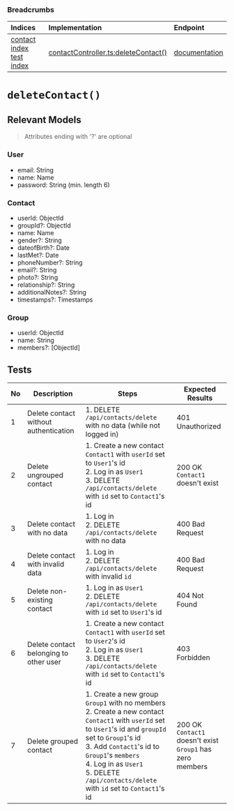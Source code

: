 ### Breadcrumbs

| Indices | Implementation | Endpoint |
| :----------------------------------------------------------- | :-------------------------------------------------------------------------------------------------------------------- | :--------------------------------------------------------------------------------------------------------------------------------------------------------------- |
| [contact index](./index.md)<br>[test index](../index.md) | [contactController.ts:deleteContact()](../../../../../backend/src/controllers/contactController.ts#L266-L309) | [documentation](../../endpoints/contacts/deleteContact.md) |
# `deleteContact()`
## Relevant Models
> Attributes ending with '?' are optional
### User
* email: String
* name: Name
* password: String (min. length 6)
### Contact
* userId: ObjectId
* groupId?: ObjectId
* name: Name
* gender?: String
* dateofBirth?: Date
* lastMet?: Date
* phoneNumber?: String
* email?: String
* photo?: String
* relationship?: String
* additionalNotes?: String
* timestamps?: Timestamps

### Group
* userId: ObjectId
* name: String
* members?: [ObjectId]

## Tests
| No  | Description                            | Steps                                                                                                                                                                                                                                                                                                    | Expected Results                                                |
| --- | -------------------------------------- | -------------------------------------------------------------------------------------------------------------------------------------------------------------------------------------------------------------------------------------------------------------------------------------------------------- | --------------------------------------------------------------- |
| 1   | Delete contact without authentication  | 1. DELETE `/api/contacts/delete` with no data (while not logged in)                                                                                                                                                                                                                                      | 401 Unauthorized                                                |
| 2   | Delete ungrouped contact               | 1. Create a new contact `Contact1` with `userId` set to `User1`'s id<br>2. Log in as `User1`<br>3. DELETE `/api/contacts/delete` with `id` set to `Contact1`'s id                                                                                                                                        | 200 OK<br>`Contact1` doesn't exist                              |
| 3   | Delete contact with no data            | 1. Log in<br>2. DELETE `/api/contacts/delete` with no data                                                                                                                                                                                                                                               | 400 Bad Request                                                 |
| 4   | Delete contact with invalid data       | 1. Log in<br>2. DELETE `/api/contacts/delete` with invalid `id`                                                                                                                                                                                                                                          | 400 Bad Request                                                 |
| 5   | Delete non-existing contact            | 1. Log in as `User1`<br>2. DELETE `/api/contacts/delete` with `id` set to `User1`'s id                                                                                                                                                                                                                   | 404 Not Found                                                   |
| 6   | Delete contact belonging to other user | 1. Create a new contact `Contact1` with `userId` set to `User2`'s id<br>2. Log in as `User1`<br>3. DELETE `/api/contacts/delete` with `id` set to `Contact1`'s id                                                                                                                                        | 403 Forbidden                                                   |
| 7   | Delete grouped contact                 | 1. Create a new group `Group1` with no members<br>2. Create a new contact `Contact1` with `userId` set to `User1`'s id and `groupId` set to `Group1`'s id<br>3. Add `Contact1`'s id to `Group1`'s `members`<br>4. Log in as `User1`<br>5. DELETE `/api/contacts/delete` with `id` set to `Contact1`'s id | 200 OK<br>`Contact1` doesn't exist<br>`Group1` has zero members |